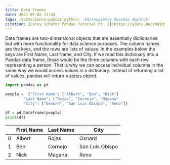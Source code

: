 ```yaml
---
title: Data Frames
date: 2021-07-02 11:34
tags: :datascience:pandas:python:  #datascience #pandas #python
citation: [Corey Schafer Pandas Tutorial Pt. 2](https://youtu.be/zmdjNSmRXF4)
---
```

Data frames are two-dimensional objects that are essentially dictionaries but with more functionality for data science purposes. The column names are the keys, and the rows are lists of values. In the examples below the keys are First Name, Last Name, and City. If we read this dictionary into a Pandas data frame, those would be the three columns with each row representing a person. That is why we can access individual columns in the same way we would access values in a dictionary. Instead of returning a list of values, pandas will return a [series](202107021207.md) object.

```python
import pandas as pd

people =  {"First Name": ["Albert", "Ben", "Nick"]
		"Last Name": ["Rojas", "Cornejo", "Magana"
		"City": ["Oxnard", "San Luis Obispo", "Reno"]}

df = pd.DataFrame(people)
print(df)
```

|   | First Name | Last Name | City            |
|---|------------|-----------|-----------------|
| 0 | Albert     | Rojas     | Oxnard          |
| 1 | Ben        | Cornejo   | San Luis Obispo |
| 2 | Nick       | Magana    | Reno            |
